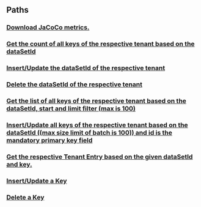 
<a name="paths"></a>
## Paths

<a name="ref-download"></a>
### [Download JaCoCo metrics.](operations/download.md#download)

<a name="ref-getdatasetinfo"></a>
### [Get the count of all keys of the respective tenant based on the dataSetId](operations/getDataSetInfo.md#getdatasetinfo)

<a name="ref-putdataset"></a>
### [Insert/Update the dataSetId of the respective tenant](operations/putDataSet.md#putdataset)

<a name="ref-deletedataset"></a>
### [Delete the dataSetId of the respective tenant](operations/deleteDataSet.md#deletedataset)

<a name="ref-gettable"></a>
### [Get the list of all keys of the respective tenant based on the dataSetId, start and limit filter (max is 100)](operations/getTable.md#gettable)

<a name="ref-putentries"></a>
### [Insert/Update all keys of the respective tenant based on the dataSetId ((max size limit of batch is 100)) and id is the mandatory primary key field](operations/putEntries.md#putentries)

<a name="ref-getentry"></a>
### [Get the respective Tenant Entry based on the given dataSetId and key.](operations/getEntry.md#getentry)

<a name="ref-putentry"></a>
### [Insert/Update a Key](operations/putEntry.md#putentry)

<a name="ref-deleteentry"></a>
### [Delete a Key](operations/deleteEntry.md#deleteentry)


